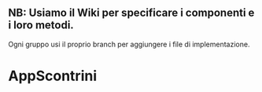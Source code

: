 
## NB: Usiamo il Wiki per specificare i componenti e i loro metodi.
Ogni gruppo usi il proprio branch per aggiungere i file di implementazione.
# AppScontrini

